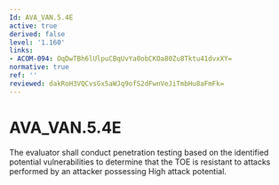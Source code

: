 ```yaml
---
Id: AVA_VAN.5.4E
active: true
derived: false
level: '1.160'
links:
- ACOM-094: OqDwTBh6lUlpuCBqUvYa0obCKOa80Zu8Tktu41dvxXY=
normative: true
ref: ''
reviewed: dakRoH3VQCvsGx5aWJq9ofS2dFwnVeJiTmbHu8aFmFk=
---
```


# AVA_VAN.5.4E

The evaluator shall conduct penetration testing based on the identified potential vulnerabilities to determine that the TOE is resistant to attacks performed by an attacker possessing High attack potential.